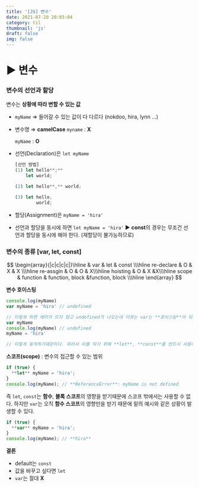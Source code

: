 ```yaml
---
title: '[JS] 변수'
date: 2021-07-20 20:03:04
category: til
thumbnail: 'js'
draft: false
img: false
---
```


# ▶️ 변수

### 변수의 선언과 할당

변수는 **상황에 따라 변할 수 있는 값**

- `myName` ⇒ 들어갈 수 있는 값이 다 다르다 (nokdoo, hira, lynn ...)
- 변수명 ⇒ **camelCase**
  `myname` : **X**

  `myName` : **O**

- 선언(Declaration)은 `let myName`
  ```jsx
  [선언 방법]
  (1) let hello**;**
      let world;

  (2) let hello**,** world;

  (3) let hello,
          world;
  ```
- 할당(Assignment)은 `myName = 'hira'`
- 선언과 할당을 동시에 하면 `let myName = 'hira'`
  ► **const**의 경우는 무조건 선언과 할당을 동시에 해야 한다. (재할당이 불가능하므로)

### 변수의 종류 [var, let, const]

$$
\begin{array}{|c|c|c|c|}\hline
      & var & let & const \\\hline
     re-declare       & O           & X & X \\\hline
     re-assgin      & O              & O  & X\\\hline
     hoisting     & O             & X &X\\\hline
scope & function & function, block &function, block \\\hline
\end{array}
$$

**변수 호이스팅**

```jsx
console.log(myName)
var myName = 'hira' // undefined

// 이렇게 하면 에러가 뜨지 않고 undefined가 나오는데 이유는 var는 **호이스팅**이 되기 때문에 실제로는,
var myName
console.log(myName) // undefined
myName = 'hira'

// 이렇게 동작하기때문이다. 따라서 이를 막기 위해 **let**, **const**를 반드시 사용해야 한다.
```

**스코프(scope)** : 변수의 접근할 수 있는 범위

```jsx
if (true) {
  **let** myName = 'hira';
}
console.log(myName); // **ReferenceError**: myName is not defined
```

즉 `let`, `const`는 **함수**, **블록 스코프**의 영향을 받기때문에 스코프 밖에서는 사용할 수 없다.
하지만 `var`는 오직 **함수 스코프**의 영향만을 받기 때문에 밑의 예시와 같은 상황이 발생할 수 있다.

```jsx
if (true) {
  **var** myName = 'hira';
}
console.log(myName); // **hira**
```

**결론**

- default는 `const`
- 값을 바꾸고 싶다면 `let`
- `var`는 절대 **X**
